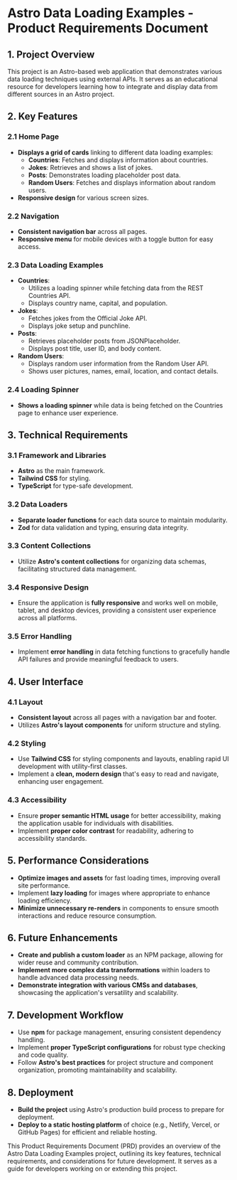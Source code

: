 # Astro Data Loading Examples - Product Requirements Document

## 1. Project Overview

This project is an Astro-based web application that demonstrates various data loading techniques using external APIs. It serves as an educational resource for developers learning how to integrate and display data from different sources in an Astro project.

## 2. Key Features

### 2.1 Home Page

- **Displays a grid of cards** linking to different data loading examples:
  - **Countries**: Fetches and displays information about countries.
  - **Jokes**: Retrieves and shows a list of jokes.
  - **Posts**: Demonstrates loading placeholder post data.
  - **Random Users**: Fetches and displays information about random users.
- **Responsive design** for various screen sizes.

### 2.2 Navigation

- **Consistent navigation bar** across all pages.
- **Responsive menu** for mobile devices with a toggle button for easy access.

### 2.3 Data Loading Examples

- **Countries**:
  - Utilizes a loading spinner while fetching data from the REST Countries API.
  - Displays country name, capital, and population.
- **Jokes**:
  - Fetches jokes from the Official Joke API.
  - Displays joke setup and punchline.
- **Posts**:
  - Retrieves placeholder posts from JSONPlaceholder.
  - Displays post title, user ID, and body content.
- **Random Users**:
  - Displays random user information from the Random User API.
  - Shows user pictures, names, email, location, and contact details.

### 2.4 Loading Spinner

- **Shows a loading spinner** while data is being fetched on the Countries page to enhance user experience.

## 3. Technical Requirements

### 3.1 Framework and Libraries

- **Astro** as the main framework.
- **Tailwind CSS** for styling.
- **TypeScript** for type-safe development.

### 3.2 Data Loaders

- **Separate loader functions** for each data source to maintain modularity.
- **Zod** for data validation and typing, ensuring data integrity.

### 3.3 Content Collections

- Utilize **Astro's content collections** for organizing data schemas, facilitating structured data management.

### 3.4 Responsive Design

- Ensure the application is **fully responsive** and works well on mobile, tablet, and desktop devices, providing a consistent user experience across all platforms.

### 3.5 Error Handling

- Implement **error handling** in data fetching functions to gracefully handle API failures and provide meaningful feedback to users.

## 4. User Interface

### 4.1 Layout

- **Consistent layout** across all pages with a navigation bar and footer.
- Utilizes **Astro's layout components** for uniform structure and styling.

### 4.2 Styling

- Use **Tailwind CSS** for styling components and layouts, enabling rapid UI development with utility-first classes.
- Implement a **clean, modern design** that's easy to read and navigate, enhancing user engagement.

### 4.3 Accessibility

- Ensure **proper semantic HTML usage** for better accessibility, making the application usable for individuals with disabilities.
- Implement **proper color contrast** for readability, adhering to accessibility standards.

## 5. Performance Considerations

- **Optimize images and assets** for fast loading times, improving overall site performance.
- Implement **lazy loading** for images where appropriate to enhance loading efficiency.
- **Minimize unnecessary re-renders** in components to ensure smooth interactions and reduce resource consumption.

## 6. Future Enhancements

- **Create and publish a custom loader** as an NPM package, allowing for wider reuse and community contribution.
- **Implement more complex data transformations** within loaders to handle advanced data processing needs.
- **Demonstrate integration with various CMSs and databases**, showcasing the application's versatility and scalability.

## 7. Development Workflow

- Use **npm** for package management, ensuring consistent dependency handling.
- Implement **proper TypeScript configurations** for robust type checking and code quality.
- Follow **Astro's best practices** for project structure and component organization, promoting maintainability and scalability.

## 8. Deployment

- **Build the project** using Astro's production build process to prepare for deployment.
- **Deploy to a static hosting platform** of choice (e.g., Netlify, Vercel, or GitHub Pages) for efficient and reliable hosting.

This Product Requirements Document (PRD) provides an overview of the Astro Data Loading Examples project, outlining its key features, technical requirements, and considerations for future development. It serves as a guide for developers working on or extending this project.
